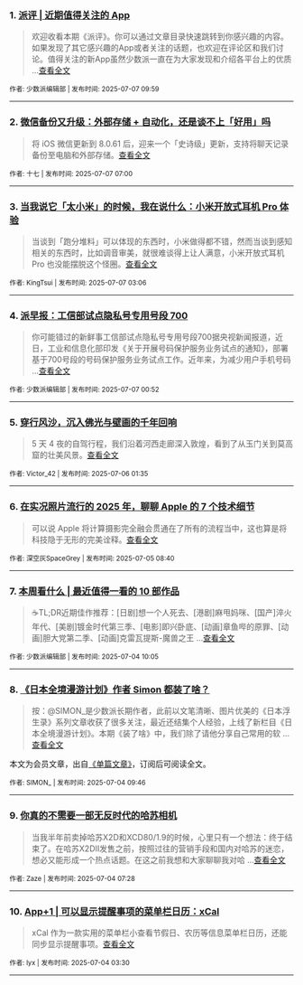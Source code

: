 ### 1. [派评 | 近期值得关注的 App](https://sspai.com/post/100836)

> 欢迎收看本期《派评》。你可以通过文章目录快速跳转到你感兴趣的内容。如果发现了其它感兴趣的App或者关注的话题，也欢迎在评论区和我们讨论。值得关注的新App虽然少数派一直在为大家发现和介绍各平台上的优质 ...[查看全文](https://sspai.com/post/100836) 

<sub>作者: 少数派编辑部 | 发布时间: 2025-07-07 09:59</sub>

---


### 2. [微信备份又升级：外部存储 + 自动化，还是谈不上「好用」吗](https://sspai.com/post/100810)

> 将 iOS 微信更新到 8.0.61 后，迎来一个「史诗级」更新，支持将聊天记录备份至电脑和外部存储。[查看全文](https://sspai.com/post/100810) 

<sub>作者: 十七 | 发布时间: 2025-07-07 07:00</sub>

---


### 3. [当我说它「太小米」的时候，我在说什么：小米开放式耳机 Pro 体验](https://sspai.com/post/100748)

> 当谈到「跑分堆料」可以体现的东西时，小米做得都不错，然而当谈到感知相关的东西时，比如调音审美，就很难谈得上让人满意，小米开放式耳机 Pro 也没能摆脱这个怪圈。[查看全文](https://sspai.com/post/100748) 

<sub>作者: KingTsui | 发布时间: 2025-07-07 03:06</sub>

---


### 4. [派早报：工信部试点隐私号专用号段 700](https://sspai.com/post/100820)

> 你可能错过的新鲜事工信部试点隐私号专用号段700据央视新闻报道，近日，工业和信息化部印发《关于开展号码保护服务业务试点的通知》，部署基于700号段的号码保护服务业务试点工作。近年来，为减少用户手机号码 ...[查看全文](https://sspai.com/post/100820) 

<sub>作者: 少数派编辑部 | 发布时间: 2025-07-07 00:52</sub>

---


### 5. [穿行风沙，沉入佛光与壁画的千年回响](https://sspai.com/post/100735)

> 5 天 4 夜的自驾行程，我们沿着河西走廊深入敦煌，看到了从玉门关到莫高窟的壮美风景。[查看全文](https://sspai.com/post/100735) 

<sub>作者: Victor_42 | 发布时间: 2025-07-06 01:35</sub>

---


### 6. [在实况照片流行的 2025 年，聊聊 Apple 的 7 个技术细节](https://sspai.com/post/99896)

> 可以说 Apple 将计算摄影完全融会贯通在了所有的流程当中，这也算是将科技隐于无形的完美诠释。[查看全文](https://sspai.com/post/99896) 

<sub>作者: 深空灰SpaceGrey | 发布时间: 2025-07-05 08:40</sub>

---


### 7. [本周看什么 | 最近值得一看的 10 部作品](https://sspai.com/post/100788)

> ☕️TL;DR近期佳作推荐：[日剧]想一个人死去、[港剧]麻甩妈咪、[国产]淬火年代、[美剧]镀金时代第三季、[电影]即兴卧底、[动画]章鱼哔的原罪、[动画]胆大党第二季、[动画]克雷瓦提斯-魔兽之王 ...[查看全文](https://sspai.com/post/100788) 

<sub>作者: 少数派编辑部 | 发布时间: 2025-07-04 10:05</sub>

---


### 8. [《日本全境漫游计划》作者 Simon 都装了啥？](https://sspai.com/prime/story/zuanglesha-250704)

> 按：@SIMON_是少数派长期作者，此前以文笔清晰、图片优美的《日本浮生录》系列文章收获了很多关注，最近还结集个人经验，上线了新栏目《日本全境漫游计划》。本期《装了啥》中，我们除了请他分享自己常用的软 ...[查看全文](https://sspai.com/prime/story/zuanglesha-250704)

本文为会员文章，出自[《单篇文章》](https://sspai.com/prime/precog/single)，订阅后可阅读全文。 

<sub>作者: SIMON_ | 发布时间: 2025-07-04 09:46</sub>

---


### 9. [你真的不需要一部无反时代的哈苏相机](https://sspai.com/post/99993)

> 当我半年前卖掉哈苏X2D和XCD80/1.9的时候，心里只有一个想法：终于结束了。在哈苏X2DII发售之前，按照过往的营销手段和国内对哈苏的迷恋，想必又能形成一个热点话题。在这之前我想和大家聊聊我对哈 ...[查看全文](https://sspai.com/post/99993) 

<sub>作者: Zaze | 发布时间: 2025-07-04 07:28</sub>

---


### 10. [App+1 | 可以显示提醒事项的菜单栏日历：xCal](https://sspai.com/post/99555)

> xCal 作为一款实用的菜单栏小查看节假日、农历等信息菜单栏日历，还能同步显示提醒事项。[查看全文](https://sspai.com/post/99555) 

<sub>作者: lyx | 发布时间: 2025-07-04 03:30</sub>

---

